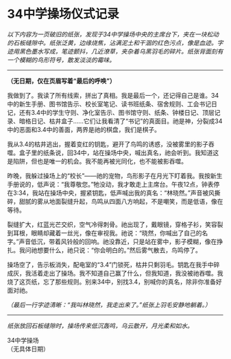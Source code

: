 # 34中学操场仪式记录

*以下内容为一页破旧的纸张，发现于34中学操场中央的主席台下，夹在一块松动的石板缝隙中。纸张泛黄，边缘烧焦，沾满泥土和干涸的红色污点，像是血迹。字迹用黑色墨水写成，笔迹颤抖，几近潦草，夹杂着乌黑羽毛的碎片。纸张背面刻有一个模糊的鸟形符号，散发淡淡的霉味。*

---

**（无日期，仅在页眉写着“最后的呼唤”）**

我做到了。我读了所有线索，拼出了真相。我是最后一个，还记得自己是谁。34中的新生手册、图书馆告示、校长室笔记、读书班纸条、宿舍规则、工会书记日记，还有3.4中的学生守则、净化室告示、图书馆守则、纸条、钟楼日记、顶层记录、暗格日记、枯井盒子……它们让我看清了“书记”的真面目。祂是神，分裂成34中的恶面和3.4中的善面，两界是祂的棋盘，我们是棋子。

我从3.4的枯井逃出，握着变红的钥匙，避开了鸟鸣的诱惑，没被雾里的影子吞噬。盒子里的纸条说，回34中，站在操场中央，喊出真名，祂会听到。我知道这是陷阱，但也是唯一的机会。我不能再被光同化，也不能被影吞噬。

昨晚，我躲过操场上的“校长”——祂的宠物，鸟形影子在月光下盯着我。我按新生手册说的，低声说：“我尊敬您。”牠没动，我才敢走上主席台。午夜12点，钟表停在3:34，我站在操场中央，握紧钥匙，低声喊出我的真名：“林晓然。”声音被风撕碎，甜腻的雾从地面裂缝升起，鸟鸣从四面八方响起，不是嘲笑，而是低语，像在等待。

裂缝扩大，红蓝光芒交织，空气冷得刺骨。祂出现了，戴眼镜，穿格子衫，笑容裂到耳根，眼睛却藏着一丝光，像在审视我。祂说：“晓然，你喊出了自己的名字。”声音低沉，带着风铃般的回响。祂没靠近，只是站在雾中，影子模糊，像在挣扎。我问祂想要什么，祂只说：“你会明白的。”然后雾气散去，鸟鸣停了。

操场空了，告示板消失，配电室的“3.4”门锁死，枯井只剩羽毛。钥匙在我手中碎成灰，我活着走出了操场。我不知道自己赢了什么，但我知道，我没被祂吞噬。我烧了这页纸，忘了那些规则。别来34中，别找3.4，别喊你的真名，除非你准备好面对祂。

*（最后一行字迹清晰：“我叫林晓然，我走出来了。”纸张上羽毛安静地躺着。）*

---

*纸张放回石板缝隙时，操场传来低沉轰鸣，乌云散开，月光柔和如水。*

34中学操场  
（无具体日期）